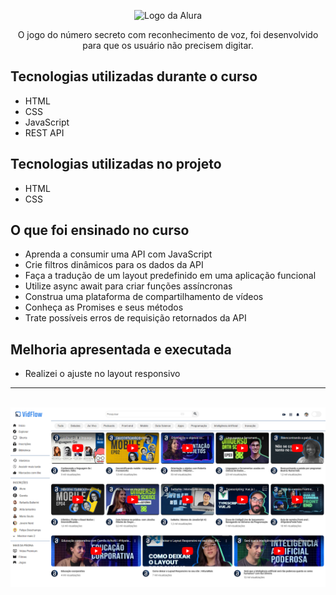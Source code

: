 <p align="center"> <img src="https://github.com/MonicaHillman/aluraplay-requisicoes/blob/main/img/logo.png" alt="Logo da Alura"> </p>
<p align="center">O jogo do número secreto com reconhecimento de voz, foi desenvolvido para que os usuário não precisem digitar.</p>

## Tecnologias utilizadas durante o curso
* HTML
* CSS
* JavaScript
* REST API

## Tecnologias utilizadas no projeto
* HTML
* CSS

## O que foi ensinado no curso 

* Aprenda a consumir uma API com JavaScript
* Crie filtros dinâmicos para os dados da API
* Faça a tradução de um layout predefinido em uma aplicação funcional
* Utilize async await para criar funções assíncronas
* Construa uma plataforma de compartilhamento de vídeos
* Conheça as Promises e seus métodos
* Trate possíveis erros de requisição retornados da API

## Melhoria apresentada e executada
* Realizei o ajuste no layout responsivo

<hr><br>

<img src="img/vidflow.png" alt="tela inicial do VidFlow">


